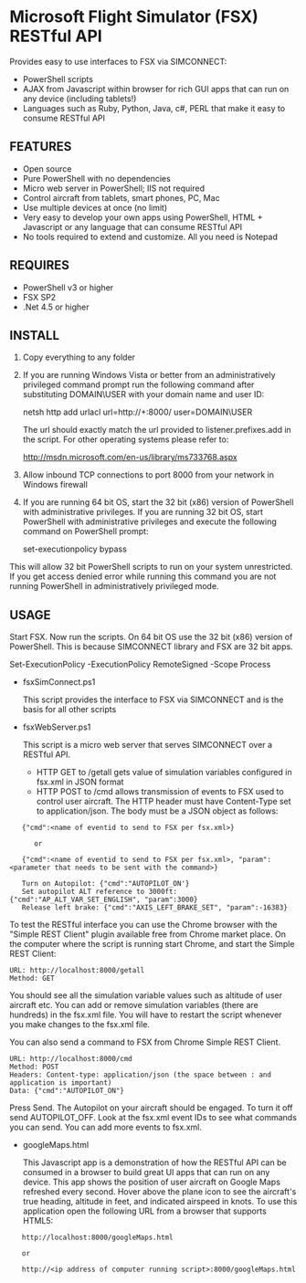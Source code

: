 Microsoft Flight Simulator (FSX) RESTful API
============================================

Provides easy to use interfaces to FSX via SIMCONNECT:

* PowerShell scripts
* AJAX from Javascript within browser for rich GUI apps that can run on any device (including tablets!)
* Languages such as Ruby, Python, Java, c#, PERL that make it easy to consume RESTful API

FEATURES
--------
* Open source
* Pure PowerShell with no dependencies
* Micro web server in PowerShell; IIS not required
* Control aircraft from tablets, smart phones, PC, Mac
* Use multiple devices at once (no limit)
* Very easy to develop your own apps using PowerShell, HTML + Javascript or any language that can consume RESTful API
* No tools required to extend and customize. All you need is Notepad

REQUIRES
--------
* PowerShell v3 or higher
* FSX SP2
* .Net 4.5 or higher

INSTALL
-------

1. Copy everything to any folder

2. If you are running Windows Vista or better from an administratively privileged command prompt run the following command after substituting DOMAIN\USER with your domain name and user ID:
   
   netsh http add urlacl url=http://+:8000/ user=DOMAIN\USER
   
   The url should exactly match the url provided to listener.prefixes.add in the script. For other operating systems please refer to:
   
   http://msdn.microsoft.com/en-us/library/ms733768.aspx
    
3. Allow inbound TCP connections to port 8000 from your network in Windows firewall

4. If you are running 64 bit OS, start the 32 bit (x86) version of PowerShell with administrative privileges. If you are running 32 bit OS, start PowerShell with administrative privileges and execute the following command on PowerShell prompt:
    
   set-executionpolicy bypass
    
  This will allow 32 bit PowerShell scripts to run on your system unrestricted. If you get access denied error    while running this command you are not running PowerShell in administratively privileged mode.

USAGE
-----
Start FSX. Now run the scripts. On 64 bit OS use the 32 bit (x86) version of PowerShell. This is because SIMCONNECT library and FSX are 32 bit apps.

 Set-ExecutionPolicy -ExecutionPolicy RemoteSigned -Scope Process

* fsxSimConnect.ps1

   This script provides the interface to FSX via SIMCONNECT and is the basis for all other scripts
    
* fsxWebServer.ps1

   This script is a micro web server that serves SIMCONNECT over a RESTful API.
   * HTTP GET to /getall gets value of simulation variables configured in fsx.xml in JSON format
   * HTTP POST to /cmd allows transmission of events to FSX used to control user aircraft. The HTTP header must have Content-Type set to application/json. The body must be a JSON object as follows:

```
   {"cmd":<name of eventid to send to FSX per fsx.xml>}

      or

   {"cmd":<name of eventid to send to FSX per fsx.xml>, "param":<parameter that needs to be sent with the command>}

   Turn on Autopilot: {"cmd":"AUTOPILOT_ON'}
   Set autopilot ALT reference to 3000ft:  {"cmd":"AP_ALT_VAR_SET_ENGLISH", "param":3000}
   Release left brake: {"cmd":"AXIS_LEFT_BRAKE_SET", "param":-16383}
```

To test the RESTful interface you can use the Chrome browser with the "Simple REST Client" plugin available free from Chrome market place. On the computer where the script is running start Chrome, and start the Simple REST Client:
    
    URL: http://localhost:8000/getall
    Method: GET

You should see all the simulation variable values such as altitude of user aircraft etc. You can add or remove simulation variables (there are hundreds) in the fsx.xml file. You will have to restart the script whenever you make changes to the fsx.xml file.

You can also send a command to FSX from Chrome Simple REST Client.

    URL: http://localhost:8000/cmd
    Method: POST
    Headers: Content-type: application/json (the space between : and application is important)
    Data: {"cmd":"AUTOPILOT_ON"}

Press Send. The Autopilot on your aircraft should be engaged. To turn it off send AUTOPILOT_OFF. Look at the fsx.xml event IDs to see what commands you can send. You can add more events to fsx.xml.

* googleMaps.html
   
   This Javascript app is a demonstration of how the RESTful API can be consumed in a browser to build great UI apps that can run on any device. This app shows the position of user aircraft on Google Maps refreshed every second. Hover above the plane icon to see the aircraft's true heading, altitude in feet, and indicated airspeed in knots. To use this application open the following URL from a browser that supports HTML5:

```   
   http://localhost:8000/googleMaps.html

   or
   
   http://<ip address of computer running script>:8000/googleMaps.html
```
